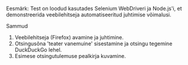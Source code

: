 Eesmärk: 
Test on loodud kasutades Selenium WebDriveri ja Node.js'i, et demonstreerida veebilehitseja automatiseeritud juhtimise võimalusi. 

Sammud

1. Veebilehitseja (Firefox) avamine ja juhtimine.
2. Otsingusõna 'teater vanemuine' sisestamine ja otsingu tegemine DuckDuckGo lehel.
3. Esimese otsingutulemuse pealkirja kuvamine.